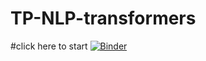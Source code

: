# TP-NLP-transformers
#click here to start 
[![Binder](https://mybinder.org/badge_logo.svg)](https://mybinder.org/v2/gh/BrahimFilali/TP-NLP-transformers/main)
